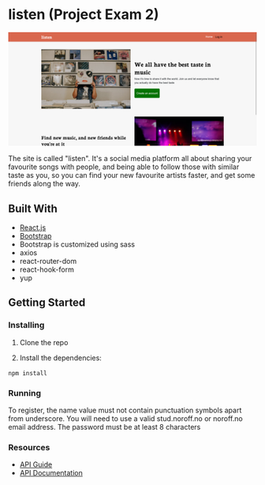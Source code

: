 # listen (Project Exam 2)

![image](https://github.com/Noroff-FEU-Assignments/project-exam-2-mikaelrev/blob/main/project-exam-2.png?raw=true)

The site is called "listen". It's a social media platform all about sharing your favourite songs with
people, and being able to follow those with similar taste as you, so you can find your new favourite
artists faster, and get some friends along the way.

## Built With

- [React.js](https://reactjs.org/)
- [Bootstrap](https://getbootstrap.com)
- Bootstrap is customized using sass
- axios
- react-router-dom
- react-hook-form
- yup

## Getting Started

### Installing

1. Clone the repo

2. Install the dependencies:

```
npm install
```

### Running

To register, the name value must not contain punctuation symbols apart from underscore.
You will need to use a valid stud.noroff.no or noroff.no email address.
The password must be at least 8 characters

### Resources

- [API Guide](https://noroff-api-docs.netlify.app/social-endpoints/authentication)
- [API Documentation](https://nf-api.onrender.com/docs)
